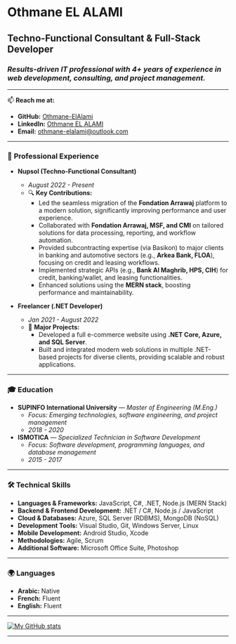 # **Othmane EL ALAMI**

## **Techno-Functional Consultant & Full-Stack Developer**

### _Results-driven IT professional with 4+ years of experience in web development, consulting, and project management._

---

📫 **Reach me at:**

- **GitHub:** [Othmane-ElAlami](https://github.com/Othmane-ElAlami)
- **LinkedIn:** [Othmane EL ALAMI](https://www.linkedin.com/in/Othmane-ElAlami)
- **Email:** [othmane-elalami@outlook.com](mailto:othmane-elalami@outlook.com)

---

### 💼 **Professional Experience**

- **Nupsol (Techno-Functional Consultant)**
  - _August 2022 - Present_
  - 🔍 **Key Contributions:**
    - Led the seamless migration of the **Fondation Arrawaj** platform to a modern solution, significantly improving performance and user experience.
    - Collaborated with **Fondation Arrawaj, MSF, and CMI** on tailored solutions for data processing, reporting, and workflow automation.
    - Provided subcontracting expertise (via Basikon) to major clients in banking and automotive sectors (e.g., **Arkea Bank, FLOA**), focusing on credit and leasing workflows.
    - Implemented strategic APIs (e.g., **Bank Al Maghrib, HPS, CIH**) for credit, banking/wallet, and leasing functionalities.
    - Enhanced solutions using the **MERN stack**, boosting performance and maintainability.

- **Freelancer (.NET Developer)**
  - _Jan 2021 - August 2022_
  - 🛒 **Major Projects:**
    - Developed a full e-commerce website using **.NET Core, Azure, and SQL Server**.
    - Built and integrated modern web solutions in multiple .NET-based projects for diverse clients, providing scalable and robust applications.

---

### 🎓 **Education**

- **SUPINFO International University** — _Master of Engineering (M.Eng.)_
  - _Focus: Emerging technologies, software engineering, and project management_
  - _2018 - 2020_
- **ISMOTICA** — _Specialized Technician in Software Development_
  - _Focus: Software development, programming languages, and database management_
  - _2015 - 2017_

---

### 🛠️  **Technical Skills**

- **Languages & Frameworks:** JavaScript, C#, .NET, Node.js (MERN Stack)
- **Backend & Frontend Development:** .NET / C#, Node.js / JavaScript
- **Cloud & Databases:** Azure, SQL Server (RDBMS), MongoDB (NoSQL)
- **Development Tools:** Visual Studio, Git, Windows Server, Linux
- **Mobile Development:** Android Studio, Xcode
- **Methodologies:** Agile, Scrum
- **Additional Software:** Microsoft Office Suite, Photoshop

---

### 🌍 **Languages**

- **Arabic:** Native
- **French:** Fluent
- **English:** Fluent

---

[![My GitHub stats](https://github-readme-stats-othmane-elalami.vercel.app/api?username=Othmane-ElAlami&count_private=true&hide=stars&show_icons=true&theme=transparent)](https://github.com/Othmane-ElAlami/GitHub-ReadMe-Stats)

---

